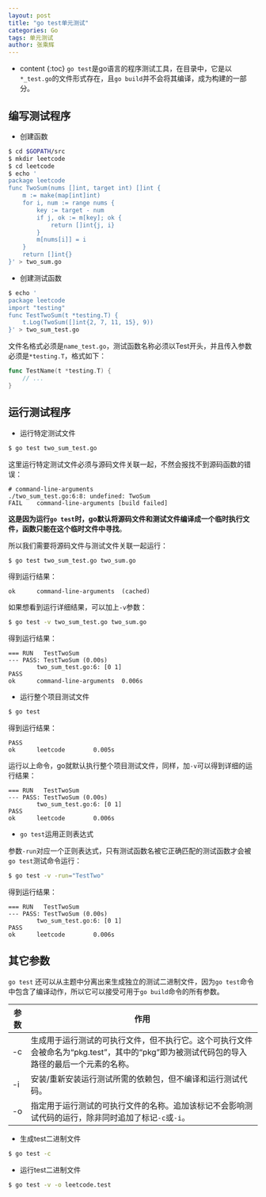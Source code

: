 ```yaml
---
layout: post
title: "go test单元测试"
categories: Go
tags: 单元测试
author: 张乘辉
---
```


* content
{:toc}
`go test`是go语言的程序测试工具，在目录中，它是以`*_test.go`的文件形式存在，且`go build`并不会将其编译，成为构建的一部分。











## 编写测试程序

- 创建函数

```bash
$ cd $GOPATH/src
$ mkdir leetcode
$ cd leetcode
$ echo '
package leetcode
func TwoSum(nums []int, target int) []int {
	m := make(map[int]int)
	for i, num := range nums {
		key := target - num
		if j, ok := m[key]; ok {
			return []int{j, i}
		}
		m[nums[i]] = i
	}
	return []int{}
}' > two_sum.go 
```

- 创建测试函数

```bash
$ echo '
package leetcode
import "testing"
func TestTwoSum(t *testing.T) {
	t.Log(TwoSum([]int{2, 7, 11, 15}, 9))
}' > two_sum_test.go
```

文件名格式必须是`name_test.go`，测试函数名称必须以Test开头，并且传入参数必须是`*testing.T`，格式如下：

```go
func TestName(t *testing.T) {
    // ...
}
```



## 运行测试程序

- 运行特定测试文件

```bash
$ go test two_sum_test.go
```

这里运行特定测试文件必须与源码文件关联一起，不然会报找不到源码函数的错误：

```
# command-line-arguments
./two_sum_test.go:6:8: undefined: TwoSum
FAIL    command-line-arguments [build failed]
```

**这是因为运行`go test`时，go默认将源码文件和测试文件编译成一个临时执行文件，函数只能在这个临时文件中寻找**。

所以我们需要将源码文件与测试文件关联一起运行：

```bash
$ go test two_sum_test.go two_sum.go
```

得到运行结果：

```
ok      command-line-arguments  (cached)
```

如果想看到运行详细结果，可以加上`-v`参数：

```bash
$ go test -v two_sum_test.go two_sum.go
```

得到运行结果：

```
=== RUN   TestTwoSum
--- PASS: TestTwoSum (0.00s)
        two_sum_test.go:6: [0 1]
PASS
ok      command-line-arguments  0.006s
```

- 运行整个项目测试文件

```bash
$ go test
```

得到运行结果：

```
PASS
ok      leetcode        0.005s
```

运行以上命令，go就默认执行整个项目测试文件，同样，加`-v`可以得到详细的运行结果：

```
=== RUN   TestTwoSum
--- PASS: TestTwoSum (0.00s)
        two_sum_test.go:6: [0 1]
PASS
ok      leetcode        0.006s
```

- `go test`运用正则表达式

参数`-run`对应一个正则表达式，只有测试函数名被它正确匹配的测试函数才会被`go test`测试命令运行：

```bash
$ go test -v -run="TestTwo"
```

得到运行结果：

```
=== RUN   TestTwoSum
--- PASS: TestTwoSum (0.00s)
        two_sum_test.go:6: [0 1]
PASS
ok      leetcode        0.006s
```



## 其它参数

`go test` 还可以从主题中分离出来生成独立的测试二进制文件，因为`go test`命令中包含了编译动作，所以它可以接受可用于`go build`命令的所有参数。

| 参数   | 作用                                       |
| ---- | ---------------------------------------- |
| -c   | 生成用于运行测试的可执行文件，但不执行它。这个可执行文件会被命名为“pkg.test”，其中的“pkg”即为被测试代码包的导入路径的最后一个元素的名称。 |
| -i   | 安装/重新安装运行测试所需的依赖包，但不编译和运行测试代码。           |
| -o   | 指定用于运行测试的可执行文件的名称。追加该标记不会影响测试代码的运行，除非同时追加了标记`-c`或`-i`。 |

- 生成test二进制文件

```bash
$ go test -c
```

- 运行test二进制文件

```bash
$ go test -v -o leetcode.test 
```




